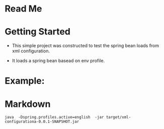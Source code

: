 # Read Me

# Getting Started

- This simple project was constructed to test the spring bean loads from xml configuration.

- It loads a spring bean basead on env profile.

# Example:

# Markdown

```
java  -Dspring.profiles.active=english  -jar target/xml-configurationa-0.0.1-SNAPSHOT.jar
```